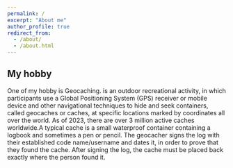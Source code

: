 ```yaml
---
permalink: /
excerpt: "About me"
author_profile: true
redirect_from: 
  - /about/
  - /about.html
---
```






## My hobby

One of my hobby is Geocaching. is an outdoor recreational activity, in which participants use a Global Positioning System (GPS) receiver or mobile device and other navigational techniques to hide and seek containers, called geocaches or caches, at specific locations marked by coordinates all over the world. As of 2023, there are over 3 million active caches worldwide.A typical cache is a small waterproof container containing a logbook and sometimes a pen or pencil. The geocacher signs the log with their established code name/username and dates it, in order to prove that they found the cache. After signing the log, the cache must be placed back exactly where the person found it. 

